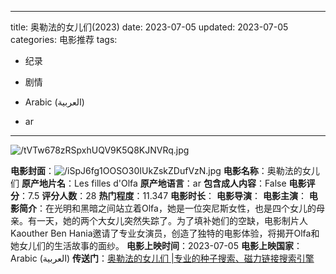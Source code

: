 
---
title: 奥勒法的女儿们(2023)
date: 2023-07-05
updated: 2023-07-05
categories: 电影推荐
tags:

- 纪录
- 剧情

- Arabic (العربية)
- ar
---

<img src="https://image.tmdb.org/t/p/original/tVTw678zRSpxhUQV9K5Q8KJNVRq.jpg" alt="/tVTw678zRSpxhUQV9K5Q8KJNVRq.jpg" title="/tVTw678zRSpxhUQV9K5Q8KJNVRq.jpg">

**电影封面**：<img src="https://image.tmdb.org/t/p/w200/iSpJ6fg1OOSO30IUkZskZDufVzN.jpg" alt="/iSpJ6fg1OOSO30IUkZskZDufVzN.jpg" title="/iSpJ6fg1OOSO30IUkZskZDufVzN.jpg">
**电影名称**：奥勒法的女儿们
**原产地片名**：Les filles d'Olfa
**原产地语言**：ar
**包含成人内容**：False
**电影评分**：7.5
**评分人数**：28
**热门程度**：11.347
**电影时长**：
**电影导演**：
**电影主演**：
**电影简介**：在光明和黑暗之间站立着Olfa，她是一位突尼斯女性，也是四个女儿的母亲。有一天，她的两个大女儿突然失踪了。为了填补她们的空缺，电影制片人Kaouther Ben Hania邀请了专业女演员，创造了独特的电影体验，将揭开Olfa和她女儿们的生活故事的面纱。
**电影上映时间**：2023-07-05
**电影上映国家**：Arabic (العربية)
**传送门**：[奥勒法的女儿们 |专业的种子搜索、磁力链接搜索引擎](https://movie.amd794.com:2083/?search=Les%20filles%20d%27Olfa&ordering=&mode=match_phrase&page_size=10&page=1)

